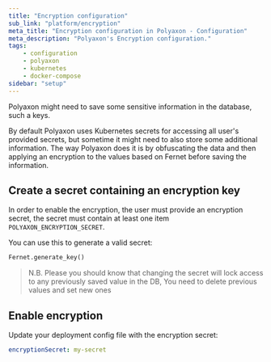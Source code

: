 ```yaml
---
title: "Encryption configuration"
sub_link: "platform/encryption"
meta_title: "Encryption configuration in Polyaxon - Configuration"
meta_description: "Polyaxon's Encryption configuration."
tags:
    - configuration
    - polyaxon
    - kubernetes
    - docker-compose
sidebar: "setup"
---
```


Polyaxon might need to save some sensitive information in the database, such a keys. 

By default Polyaxon uses Kubernetes secrets for accessing all user's provided secrets, 
but sometime it might need to also store some additional information. 
The way Polyaxon does it is by obfuscating the data and then applying an encryption 
to the values based on Fernet before saving the information.

## Create a secret containing an encryption key

In order to enable the encryption, the user must provide an encryption secret, 
the secret must contain at least one item `POLYAXON_ENCRYPTION_SECRET`.

You can use this to generate a valid secret:

```python
Fernet.generate_key()
```

> N.B. Please you should know that changing the secret will lock access to any previously saved value in the DB, 
You need to delete previous values and set new ones

## Enable encryption

Update your deployment config file with the encryption secret:

```yaml
encryptionSecret: my-secret
```
